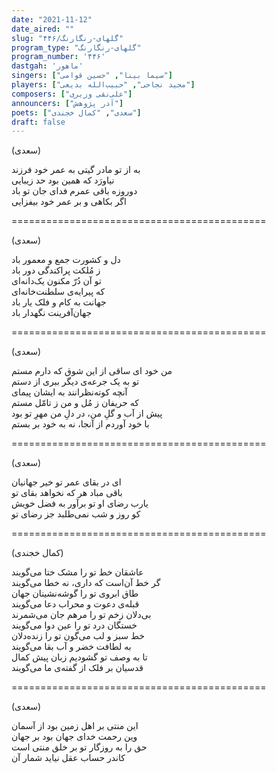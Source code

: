 ```yaml
---
date: "2021-11-12"
date_aired: ""
slug: "گلهای-رنگارنگ/۴۴۶"
program_type: "گلهای-رنگارنگ"
program_number: '۴۴۶'
dastgah: 'ماهور'
singers: ["سیما بینا", "حسین قوامی"]
players: ["مجید نجاحی", "حبیب‌الله بدیعی"]
composers: ["علی‌نقی وزیری"]
announcers: ["آذر پژوهش"]
poets: ["سعدی", "کمال خجندی"]
draft: false
---
```


(سعدی)  

به از تو مادر گیتی به عمر خود فرزند  
نیاورَد که همین بود حد زیبایی  
دوروزه باقی عمرم فدای جان تو باد  
اگر بکاهی و بر عمر خود بیفزایی  

============================================  

(سعدی)  

دل و کشورت جمع و معمور باد  
ز مُلکت پراکندگی دور باد  
تو آن دُرّ مکنون یک‌دانه‌ای  
که پیرایه‌ی سلطنت‌خانه‌ای  
جهانت به کام و فلک یار باد  
جهان‌آفرینت نگهدار باد  

============================================  

(سعدی)  

من خود ای ساقی از این شوق که دارم مستم  
تو به یک جرعه‌ی دیگر ببری از دستم  
آنچه کوته‌نظرانند به ایشان پیمای  
که حریفان ز مُل و من ز تامّل مستم  
پیش از آب و گلِ من، در دلِ من مهرِ تو بود  
با خود آوردم از آنجا، نه به خود بر بستم  

============================================  

(سعدی)  

ای در بقای عمر تو خیر جهانیان  
باقی مباد هر که نخواهد بقای تو  
یارب رضای او تو برآور به فضل خویش  
کو روز و شب نمی‌طلبد جز رضای تو  

============================================  

(کمال خجندی)  

عاشقان خط تو را مشک ختا می‌گویند  
گر خط آن‌است که داری، نه خطا می‌گویند  
طاق ابروی تو را گوشه‌نشینان جهان  
قبله‌ی دعوت و محراب دعا می‌گویند  
بی‌دلان زخم تو را مرهم جان می‌شمرند  
خستگان درد تو را عین دوا می‌گویند  
خط سبز و لب می‌گون تو را زنده‌دلان  
به لطافت خضر و آب بقا می‌گویند  
تا به وصف تو گشودیم زبان پیش کمال  
قدسیان بر فلک از گفته‌ی ما می‌گویند  

============================================  

(سعدی)  

این منتی بر اهل زمین بود از آسمان  
وین رحمت خدای جهان بود بر جهان  
حق را به روزگار تو بر خلق منتی است  
کاندر حساب عقل نیاید شمار آن  
